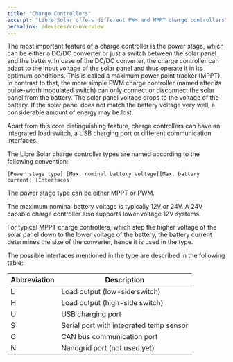 ```yaml
---
title: "Charge Controllers"
excerpt: "Libre Solar offers different PWM and MPPT charge controllers"
permalink: /devices/cc-overview
---
```


The most important feature of a charge controller is the power stage, which can be either a DC/DC converter or just a switch between the solar panel and the battery. In case of the DC/DC converter, the charge controller can adapt to the input voltage of the solar panel and thus operate it in its optimum conditions. This is called a maximum power point tracker (MPPT). In contrast to that, the more simple PWM charge controller (named after its pulse-width modulated switch) can only connect or disconnect the solar panel from the battery. The solar panel voltage drops to the voltage of the battery. If the solar panel does not match the battery voltage very well, a considerable amount of energy may be lost.

Apart from this core distinguishing feature, charge controllers can have an integrated load switch, a USB charging port or different communication interfaces.

The Libre Solar charge controller types are named according to the following convention:

`[Power stage type] [Max. nominal battery voltage][Max. battery current] [Interfaces]`

The power stage type can be either MPPT or PWM.

The maximum nominal battery voltage is typically 12V or 24V. A 24V capable charge controller also supports lower voltage 12V systems.

For typical MPPT charge controllers, which step the higher voltage of the solar panel down to the lower voltage of the battery, the battery current determines the size of the converter, hence it is used in the type.

The possible interfaces mentioned in the type are described in the following table:

| Abbreviation | Description |
|--------------|-------------|
| L | Load output (low-side switch) |
| H | Load output (high-side switch) |
| U | USB charging port |
| S | Serial port with integrated temp sensor |
| C | CAN bus communication port |
| N | Nanogrid port (not used yet) |


